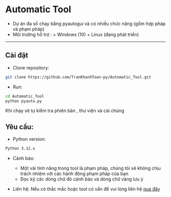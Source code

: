 # Automatic Tool

- Dự án đa số chạy bằng pyautogui và có nhiều chức năng (gồm hợp pháp và phạm pháp)
- Môi trường hỗ trợ : + Windows (10)
                      + Linux (đang phát triển)

---

## Cài đặt

- Clone repository:

```bash
git clone https://github.com/TranKhanhToan-py/Automatic_Tool.git
```
- Run:
```bash
cd Automatic_Tool
python pyauto.py
```
Khi chạy sẽ tự kiểm tra phiên bản , thư viện và cài chúng
## Yêu cầu:

- Python version:
```bash
Python 3.12.x
```

- Cảnh báo:
  + Một vài tính năng trong tool là phạm pháp, chúng tôi sẽ không chịu trách nhiệm với các hành động phạm pháp của bạn
  + Đọc kỹ các dòng chữ đỏ cảnh báo và dòng chữ vàng lưu ý

- Liên hệ:
  Nếu có thắc mắc hoặc tool có vấn đề vui lòng liên hệ [qua đây](https://TranKhanhToan-py.github.io/info2)
